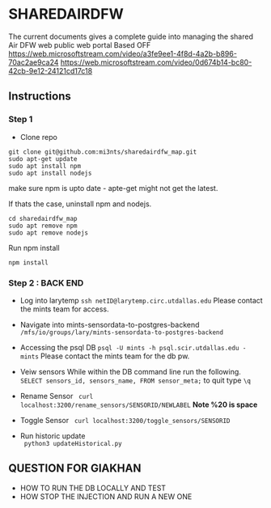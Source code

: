 # SHAREDAIRDFW
The current documents gives a complete guide into managing the shared Air DFW web public web portal
Based OFF 
https://web.microsoftstream.com/video/a3fe9ee1-4f8d-4a2b-b896-70ac2ae9ca24
https://web.microsoftstream.com/video/0d674b14-bc80-42cb-9e12-24121cd17c18

## Instructions

### Step 1 

- Clone repo 
```
git clone git@github.com:mi3nts/sharedairdfw_map.git
sudo apt-get update
sudo apt install npm 
sudo apt install nodejs
```
make sure npm is upto date - apte-get might not get the latest. 

If thats the case, uninstall npm and nodejs.
```
cd sharedairdfw_map
sudo apt remove npm
sudo apt remove nodejs
```

Run npm install 
```
npm install 
```

### Step 2 : BACK END 
- Log into larytemp
```ssh netID@larytemp.circ.utdallas.edu```
Please contact the mints team for access. 

- Navigate into  mints-sensordata-to-postgres-backend
```/mfs/io/groups/lary/mints-sensordata-to-postgres-backend```

- Accessing the psql DB 
``` psql -U mints -h psql.scir.utdallas.edu - mints ```
Please contact the mints team for the db pw.

- Veiw sensors
While within the DB command line run the following.
``` SELECT sensors_id, sensors_name, FROM sensor_meta;```
to quit type ```\q```



- Rename Sensor 
``` curl localhost:3200/rename_sensors/SENSORID/NEWLABEL```
**Note %20 is space**

- Toggle Sensor 
``` curl localhost:3200/toggle_sensors/SENSORID```

 - Run historic update  
``` python3 updateHistorical.py```
 
## QUESTION FOR GIAKHAN  
- HOW TO RUN THE DB LOCALLY AND TEST 
- HOW STOP THE INJECTION AND RUN A NEW ONE 
